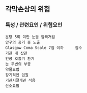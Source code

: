 ## 각막손상의 위험



### 특성 / 관련요인 / 위험요인

>   

    분당 5회 미만 눈을 깜빡거림
    안구의 공기 중 노출
    Glasgow Coma Scale 7점 이하     점수
    기관 내 삽관
    인공 호흡기 환기
    눈 주변의 부종
    약물요법
    장기적인 입원
    기관지절개관 적용
    산소요법
